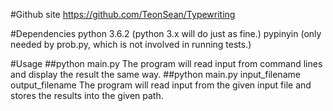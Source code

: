 #Github site
https://github.com/TeonSean/Typewriting 

#Dependencies
python 3.6.2 (python 3.x will do just as fine.)
pypinyin (only needed by prob.py, which is not involved in running tests.)

#Usage
##python main.py
The program will read input from command lines and display the result the same way.
##python main.py input_filename output_filename
The program will read input from the given input file and stores the results into the given path.